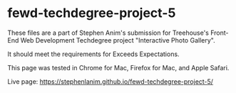 # fewd-techdegree-project-5
These files are a part of Stephen Anim's submission for Treehouse's Front-End Web Development Techdegree project "Interactive Photo Gallery".

It should meet the requirements for Exceeds Expectations.


This page was tested in Chrome for Mac, Firefox for Mac, and Apple Safari.

Live page: https://stephenlanim.github.io/fewd-techdegree-project-5/
